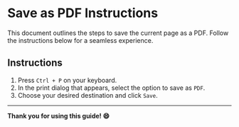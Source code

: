 # Save as PDF Instructions

This document outlines the steps to save the current page as a PDF. Follow the instructions below for a seamless experience.

## Instructions

1. Press `Ctrl + P` on your keyboard.
2. In the print dialog that appears, select the option to save as `PDF`.
3. Choose your desired destination and click `Save`.

---

**Thank you for using this guide! 😄**
